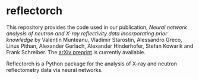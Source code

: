 # reflectorch

This repository provides the code used in our publication, *Neural network analysis of neutron and X-ray reflectivity data 
incorporating prior knowledge* by Valentin Munteanu, Vladimir Starostin, Alessandro Greco, Linus Pithan, Alexander Gerlach, Alexander Hinderhofer, Stefan Kowarik and Frank Schreiber. The [arXiv preprint](https://arxiv.org/abs/2307.05364) is currently available.  

Reflectorch is a Python package for the analysis of X-ray and neutron reflectometry data via neural networks. 